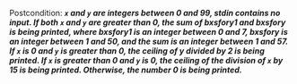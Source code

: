 Postcondition: ***`x` and `y` are integers between 0 and 99, stdin contains no input. If both `x` and `y` are greater than 0, the sum of bxsfory1 and bxsfory is being printed, where bxsfory1 is an integer between 0 and 7, bxsfory is an integer between 1 and 50, and the sum is an integer between 1 and 57. If `x` is 0 and `y` is greater than 0, the ceiling of y divided by 2 is being printed. If `x` is greater than 0 and `y` is 0, the ceiling of the division of `x` by 15 is being printed. Otherwise, the number 0 is being printed.***